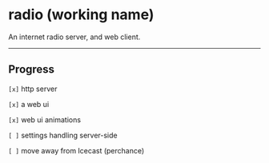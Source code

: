 # radio (working name)

An internet radio server, and web client.

---

## Progress

`[x]` http server

`[x]` a web ui

`[x]` web ui animations

`[ ]` settings handling server-side

`[ ]` move away from Icecast (perchance)
